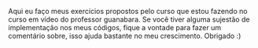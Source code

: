 Aqui eu faço meus exercícios propostos pelo curso que estou fazendo no curso em vídeo do professor guanabara. Se você tiver alguma sujestão de implementação nos meus códigos, fique a vontade para fazer um comentário sobre, isso ajuda bastante no meu crescimento. Obrigado :)
